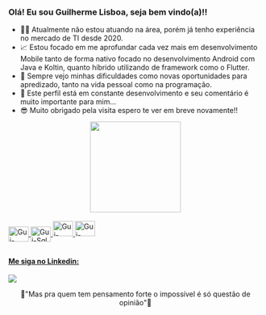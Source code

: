 ### Olá! Eu sou Guilherme Lisboa, seja bem vindo(a)!! 


- 👨‍💻 Atualmente não estou atuando na área, porém já tenho experiência no mercado de TI desde 2020.
- 📈 Estou focado em me aprofundar cada vez mais em desenvolvimento Mobile tanto de forma nativo focado no desenvolvimento Android com Java e Koltin, quanto híbrido utilizando de framework como o Flutter.
- 🤨 Sempre vejo minhas dificuldades como novas oportunidades para apredizado, tanto na vida pessoal como na programação.
- 🚧 Este perfil está em constante desenvolvimento e seu comentário é muito importante para mim...
- 😎 Muito obrigado pela visita espero te ver em breve novamente!!



<div align="center">
  <a href="https://github.com/guiRochaLisboa">
  <img align="center" height="180em" src="https://github-readme-stats.vercel.app/api/top-langs/?username=guiRochaLisboa&layout=compact&langs_count=7&theme=dark"/>
</div>
 <div style="display: inline_block"><br>
  <img align="center" alt="Gui-Android" height="30" width="40" src="https://cdn.jsdelivr.net/gh/devicons/devicon/icons/android/android-original.svg">
  <img align="center" alt="Gui-Sql" height="30" width="40" src="https://cdn.jsdelivr.net/gh/devicons/devicon/icons/microsoftsqlserver/microsoftsqlserver-plain-wordmark.svg">
  <img aling="center" alt="Gui-Koltin" height="30" width="40" src="https://cdn.jsdelivr.net/gh/devicons/devicon/icons/kotlin/kotlin-original.svg">
  <img aling="center" alt="Gui-Java" height="30" width="40" src="https://cdn.jsdelivr.net/gh/devicons/devicon/icons/java/java-original.svg">
   
</div>
  
  ##
  
#### Me siga no Linkedin:  
<div> 
  <a href="https://www.linkedin.com/in/guilherme-rocha-333406197" target="_blank"><img src="https://img.shields.io/badge/-LinkedIn-%230077B5?style=for-the-badge&logo=linkedin&logoColor=white" target="_blank"></a> 
  
</div>
    
  
  <p align="center">💪"Mas pra quem tem pensamento forte o impossível é só questão de opinião"💪</p><br>
